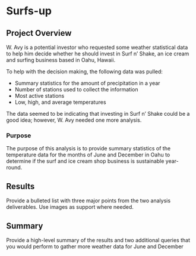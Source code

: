 # Surfs-up

## Project Overview

W. Avy is a potential investor who requested some weather statistical data to help him decide whether he should invest in Surf n’ Shake, an ice cream and surfing business based in Oahu, Hawaii.

To help with the decision making, the following data was pulled:

-	Summary statistics for the amount of precipitation in a year
-	Number of stations used to collect the information
-	Most active stations
-	Low, high, and average temperatures

The data seemed to be indicating that investing in Surf n’ Shake could be a good idea; however, W. Avy needed one more analysis.

### Purpose

The purpose of this analysis is to provide summary statistics of the temperature data for the months of June and December in Oahu to determine if the surf and ice cream shop business is sustainable year-round.

## Results

Provide a bulleted list with three major points from the two analysis deliverables. Use images as support where needed.

## Summary

Provide a high-level summary of the results and two additional queries that you would perform to gather more weather data for June and December

